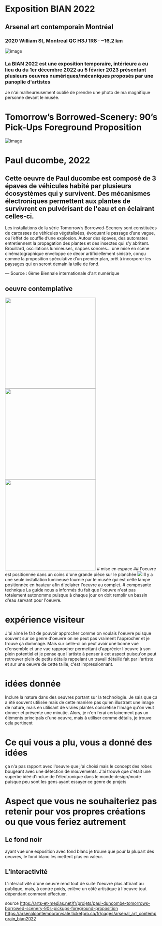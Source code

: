 # Exposition BIAN 2022
## Arsenal art contemporain Montréal
### 2020 William St, Montreal QC H3J 1R8 · ~16,2 km
![image](https://github.com/chevalxdore/H23_V13_inspirations_VINCENT/blob/b10e43e1b55539ea69a359e7cbb3734897ccb1ce/photos/bia.jpg)
### La BIAN 2022 est une exposition temporaire, intérieure a eu lieu du du 1er décembre 2022 au 5 février 2023 présentant plusieurs oeuvres numériques/mécaniques proposés par une panoplie d'artistes 
Je n'ai malheureusement oublié de prendre une photo de ma magnifique personne devant le musée.

# Tomorrow’s Borrowed-Scenery: 90’s Pick-Ups Foreground Proposition


![image](https://github.com/chevalxdore/H23_V13_inspirations_VINCENT/blob/05153b9be3b642f407a1c1d0fbd3b876206736ff/Repository/BIAN/photos/IMG_8044.jpg)
# Paul ducombe, 2022
## Cette oeuvre de Paul ducombe est composé de 3 épaves de véhicules habité par plusieurs écosystèmes qui y survivent. Des mécanismes électroniques permettent aux plantes de survivrent en pulvérisant de l'eau et en éclairant celles-ci.

Les installations de la série Tomorrow’s Borrowed-Scenery sont constituées de carcasses de véhicules végétalisées, évoquant le passage d’une vague, ou l’effet de souffle d’une explosion. Autour des épaves, des automates entretiennent la propagation des plantes et des insectes qui s’y abritent. Brouillard, oscillations lumineuses, nappes sonores... une mise en scène cinématographique enveloppe ce décor artificiellement sinistré, conçu comme la proposition spéculative d’un premier plan, prêt à incorporer les paysages qui en seront demain la toile de fond.

— Source : 6ème Biennale internationale d'art numérique

## oeuvre contemplative
<img src="https://github.com/chevalxdore/H23_V13_inspirations_VINCENT/blob/b10e43e1b55539ea69a359e7cbb3734897ccb1ce/photos/IMG_8053.jpg" width="300">
<img src="https://github.com/chevalxdore/H23_V13_inspirations_VINCENT/blob/b10e43e1b55539ea69a359e7cbb3734897ccb1ce/photos/IMG_8055.jpg" width="300">
<img src="https://github.com/chevalxdore/H23_V13_inspirations_VINCENT/blob/b10e43e1b55539ea69a359e7cbb3734897ccb1ce/photos/IMG_8050.jpg" width="300">
# mise en espace 
## l'oeuvre est positionnée dans un coins d'une grande pièce sur le planchée
<img src="https://github.com/chevalxdore/H23_V13_inspirations_VINCENT/blob/adae83c7125841076293a9e32763e55daa61c9f3/Repository/BIAN/photos/Untitled.pdf">
Il y a une seule installation lumineuse fournie par le musée qui est cette lampe positionnée en hauteur afin d'éclairer l'oeuvre au complet.
# composante technique 
La guide nous a informés du fait que l'oeuvre n'est pas totalement autonomme puisque à chaque jour on doit remplir un bassin d'eau servant pour l'oeuvre. 

# expérience visiteur 

J'ai aimé le fait de pouvoir approcher comme on voulais l'oeuvre puisque souvent sur ce genre d'oeuvre on ne peut pas vraiment l'approcher et je trouve ça dommage. Mais sur celle-ci on peut avoir une bonne vue d'ensemble et une vue rapprocher permettant d'apprécier l'oeuvre à son plein potentiel et je pense que l'artiste à penser à cet aspect puisqu'on peut retrouver plein de petits détails rappelant un travail détaillé fait par l'artiste et sur une oeuvre de cette taille, c'est impressionnant.

# idées donnée 

Inclure la nature dans des oeuvres portant sur la technologie. Je sais que ça a été souvent utilisée mais de cette manière pas qu'en illustrant une image de nature, mais en utilisant de vraies plantes concrétise l'image qu'on veut donner et présente une minutie. Alors, je n'en ferai certainement pas un éléments principals d'une oeuvre, mais à utiliser comme détails, je trouve cela pertinent

#  Ce qui vous a plu, vous a donné des idées

ça n'a pas rapport avec l'oeuvre que j'ai choisi mais le concept des robes bougeant avec une détection de mouvements. J'ai trouvé que c'etait une superbe idéé d'inclue de l'électronique dans le monde design/mode puisque peu sont les gens ayant essayer ce genre de projets

# Aspect que vous ne souhaiteriez pas retenir pour vos propres créations ou que vous feriez autrement

## Le fond noir
ayant vue une exposition avec fond blanc je trouve que pour la plupart des oeuvres, le fond blanc les mettent plus en valeur. 
## L'interactivité
L'interactivité d'une oeuvre rend tout de suite l'oeuvre plus attirant au publique, mais, à contre poids, enlève un côté artistique à l'oeuvre tout dépendant comment effectuer.

source
https://arts-et-medias.net/fr/projets/paul-duncombe-tomorrows-borrowed-scenery-90s-pickups-foreground-proposition
https://arsenalcontemporarysale.ticketpro.ca/fr/pages/arsenal_art_contemporain_bian2022
